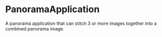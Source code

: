 # PanoramaApplication
A panorama application that can stitch 3 or more images together into a combined panorama image.
